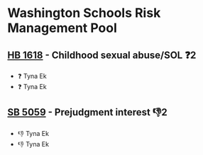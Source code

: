 # Washington Schools Risk Management Pool

## [HB 1618](/bill/2023-24/hb/1618/) - Childhood sexual abuse/SOL   ❓2
* ❓ Tyna Ek
* ❓ Tyna Ek

## [SB 5059](/bill/2023-24/sb/5059/) - Prejudgment interest  👎2 
* 👎 Tyna Ek
* 👎 Tyna Ek